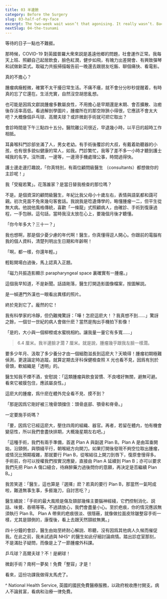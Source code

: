 ```yaml
---
title: 03 半邊臉
category: Before the Surgery
slug: 03-half-of-my-face
excerpt: The two-week wait wasn’t that agonising. It really wasn’t. Back then, for the vast majority of people in the UK, COVID-19 was still a foreign problem.
nextSlug: 04-the-tsunami
---
```


<p class="cn">等待的日子一點也不難捱。

<p class="cn">那時候，COVID-19 對英國普羅大衆來説是遙遠他鄉的問題，社會運作正常。我每天上班、照顧自己起居飲食，臉色紅潤，健步如飛，有魄力出差開會、有興致彈琴和試做新菜式。取磁力共振掃描報告前一晚還去跟朋友吃飯、聊個痛快、看電影。

<p class="cn">真的不擔心？

<p class="cn">腫瘤病癥輕微，確實不太干擾日常生活。不痛不癢，就不會分分秒秒提醒着，有時真的忘了它還在。生活充實，自然沒空胡思亂想。

<p class="cn">也可能是因爲文獻說腫瘤多數屬良性，不用擔心是早期還是末期、會否擴散、治癒後存活率高低。看過解剖學圖片，腫瘤所在的那空隙狹小得很，它應該不會太大吧？大概像個乒乓球、高爾夫球？或許微創手術就可把它取出？

<p class="cn">會診時間是下午三點四十五分。醫院離公司很近，早退幾小時，以平日的超時工作相抵。

<p class="cn">耳鼻喉科門診部坐滿了人，男女老幼。有手術後覆診的大叔，有戴着助聽器的小孩，也有很多貌似健康的常人，如我。門診繁忙，我等了差不多一小時才聽到護士喊我的名字。沒所謂，一邊等，一邊滑手機處理公事，時間過得快。

<p class="cn">護士邊走邊打趣說，「你真特別，有兩位顧問級醫生 （consultants）都想做你的主診呢！」

<p class="cn">我「受寵若驚」。花落誰家？是當日替我檢查的那位嗎？

<p class="cn">不是。是個資深的顧問級醫生，年紀比我父母小十歲左右，表情與語氣都和藹可親。初次見面不免來幾句客套話。我說我是唸遺傳學的，略懂腫瘤一二，但平生從無大病。他說他風格傳統，喜歡「一條龍」式照顧病人，由確診、手術到復康過程，一手包辦。這句話，當時我沒太放在心上，要幾個月後才聽懂。

<p class="cn">「你今年多大？三十一？」

<p class="cn">我也想啊，那是個少憂少慮的年代啊！醫生，你真懂得逗人開心。你跟前的電腦有我的個人資料，清楚列明出生日期和年齡啊！

<p class="cn">「啊，都一樣，你還年輕。」

<p class="cn">輕鬆開場白過後，馬上認真入正題。

<p class="cn">「磁力共振造影顯示 parapharyngeal space 裏確實有一腫瘤。」

<p class="cn">這個我早知道，不是新聞。話語剛落，醫生打開造影圖像檔案，按圖解説。

<p class="cn">是一幀連門外漢也一眼看出異樣的照片。

<p class="cn">終於見到它了。龐然的它！

<p class="cn">我有科學家的冷靜，但仍難掩驚訝：「嘩！怎麽這麽大！？我真想不到……」驚訝之餘，一個廿一世紀的病人會做什麽？當然是掏出手機拍下影像！

<p class="cn">「是的，大小與一個柳橙或水蜜桃相約。讓我量一量它有多寬……」

>6.4 厘米。我半邊臉才濶 7 厘米。就是說，腫瘤幾乎跟我左臉一樣濶。

<p class="cn">要多少年月、汲取了多少養分才由一個細胞滋長到這麽大？天曉得！腫瘤初期極難偵測，更遑論定時追蹤。就算定期去牙科保健檢查照 X 光也看不見，因爲有別於骨頭，軟組織是「透明」的。

<p class="cn">醫生知我不煙不酒，安慰說：「這類腫瘤與飲食習慣、不良嗜好無關，避無可避。看來它被膜包住，應該屬良性。」

<p class="cn">這麽大的腫瘤，爲什麽在體外完全看不見、摸不到？

<p class="cn">「那是因爲它剛好被三塊骨頭擋住：頭骨底部、顎骨和脊骨。」

<p class="cn">一定要施手術嗎？

<p class="cn">「要，因爲它已經這麽大，壓住四周的組織、器官。再者，若留在體内，怕有機會變惡性，所以我們會盡快排期，大概幾星期左右吧。」

<p class="cn">「這種手術，我們有兩手準備，首選 Plan A 與副選 Plan B。Plan A 是由耳垂開始，沿頸側，與顎綫平行，朝喉結方向開刀。如果打開後發現不夠空位取出腫瘤，或情況比預期複雜，那就要行 Plan B，從喉結往上開刀到唇下，復原會慢得多。手術前，你可以授權我們按實況應變，直接由 Plan A 延續到 Plan B；亦可以要求我們先把 Plan A 傷口縫合，待麻醉藥力過後問你的意願，再決定是否繼續 Plan B。」

<p class="cn">我苦笑道：「醫生，這也算是『選擇』麽？若真的要行 Plan B，那當然一氣呵成啦，難道無事生事，多捱幾刀，自討苦吃？」

<p class="cn">醫生續說：「手術的最大風險是傷及頸部幾條主要腦神經綫，它們控制消化、説話、味覺、吞嚥等等。不過請放心，我們會盡量小心。至於疤痕，你的情況應該無須執行 Plan B。 Plan A 帶來的疤痕很淡、很隱蔽，就像做拉面皮除皺整容手術一樣，尤其是頸側的，康復後，看上去跟天然頸紋無異。」

<p class="cn">四十分鐘的會診，醫生由始至終耐心解説、聆聽，沒有因爲其他病人久候而催促我。在此之前，我未試過與 NHS^ 的醫生如此仔細討論病情。踏出診症室那刻，不是滿肚子疑問，而像是上了一節腫瘤外科課。

<p class="cn">乒乓球？高爾夫球？不！是網球！

<p class="cn">微創手術？南柯一夢矣！免費「整容」才是！

<p class="cn">看來，這份功課我做得太馬虎了。

<p class='secondary'>^ National Health Service, 英國的國民免費醫療服務，以政府稅收應付開支。病人不論貧富，看病和治療一律免費。